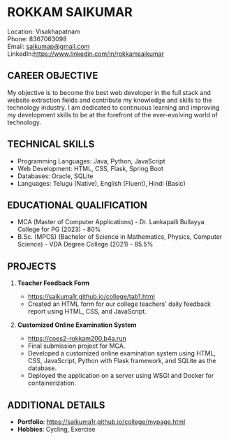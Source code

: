# ROKKAM SAIKUMAR
Location: Visakhapatnam  
Phone: 8367063098  
Email: saikumap@gmail.com  
LinkedIn:https://www.linkedin.com/in/rokkamsaikumar

## CAREER OBJECTIVE
My objective is to become the best web developer in the full stack and website extraction fields and contribute my knowledge and skills to the technology industry. I am dedicated to continuous learning and improving my development skills to be at the forefront of the ever-evolving world of technology.

## TECHNICAL SKILLS
- Programming Languages: Java, Python, JavaScript
- Web Development: HTML, CSS, Flask, Spring Boot
- Databases: Oracle, SQLite
- Languages: Telugu (Native), English (Fluent), Hindi (Basic)

## EDUCATIONAL QUALIFICATION
- MCA (Master of Computer Applications) - Dr. Lankapalli Bullayya College for PG (2023) - 80%
- B.Sc. (MPCS) (Bachelor of Science in Mathematics, Physics, Computer Science) - VDA Degree College (2021) - 85.5%

## PROJECTS
1. **Teacher Feedback Form**
   - https://saikuma1r.github.io/college/tab1.html
   - Created an HTML form for our college teachers' daily feedback report using HTML, CSS, and JavaScript.

2. **Customized Online Examination System**
   - https://coes2-rokkam200.b4a.run
   - Final submission project for MCA.
   - Developed a customized online examination system using HTML, CSS, JavaScript, Python with Flask framework, and SQLite as the database.
   - Deployed the application on a server using WSGI and Docker for containerization.

## ADDITIONAL DETAILS
- **Portfolio**: https://saikuma1r.github.io/college/mypage.html
- **Hobbies**: Cycling, Exercise
